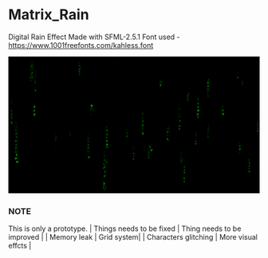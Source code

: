 # Matrix_Rain
Digital Rain Effect
Made with SFML-2.5.1
Font used - https://www.1001freefonts.com/kahless.font

![ScreenShot](https://github.com/Lenorad/Matrix_Rain/blob/main/bin/Screenshot.png)

### NOTE
This is only a prototype. 
| Things needs to be fixed | Thing needs to be improved |
| Memory leak | Grid system|
| Characters glitching | More visual effcts |
